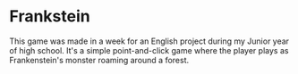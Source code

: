 ﻿# Frankstein
This game was made in a week for an English project during my Junior year of high school.  It's a simple point-and-click game where the player plays as Frankenstein's monster roaming around a forest.
